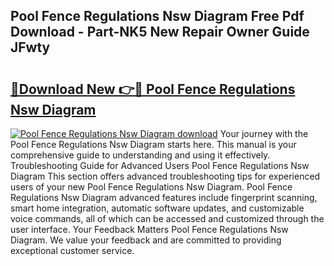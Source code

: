 ## Pool Fence Regulations Nsw Diagram Free Pdf Download - Part-NK5 New Repair Owner Guide JFwty

# <h2><a href="http://dfsazsw.blite.top/?on=Pool+Fence+Regulations+Nsw+Diagram">🔗Download New 👉🔴 Pool Fence Regulations Nsw Diagram</a></h2>

[![Pool Fence Regulations Nsw Diagram download](https://i.imgur.com/lujVjoI.png)](http://dfsazsw.blite.top/?on=Pool+Fence+Regulations+Nsw+Diagram)
Your journey with the Pool Fence Regulations Nsw Diagram starts here. This manual is your comprehensive guide to understanding and using it effectively. Troubleshooting Guide for Advanced Users Pool Fence Regulations Nsw Diagram This section offers advanced troubleshooting tips for experienced users of your new Pool Fence Regulations Nsw Diagram. Pool Fence Regulations Nsw Diagram advanced features include fingerprint scanning, smart home integration, automatic software updates, and customizable voice commands, all of which can be accessed and customized through the user interface. Your Feedback Matters Pool Fence Regulations Nsw Diagram. We value your feedback and are committed to providing exceptional customer service.
